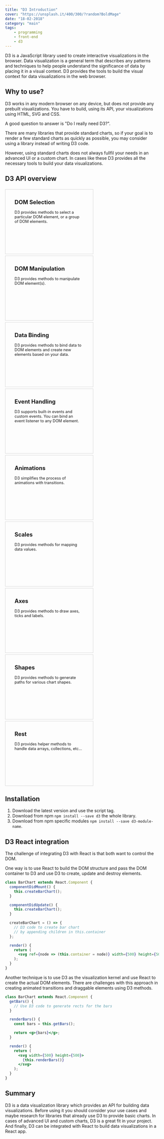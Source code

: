 ```yaml
---
title: "D3 Introduction"
cover: "https://unsplash.it/400/300/?random?BoldMage"
date: "18-02-2018"
category: "main"
tags:
    - programming
    - front-end
    - d3
---
```


D3 is a JavaScript library used to create interactive visualizations in the browser. Data visualization is a general term that describes any patterns and techniques to help people understand the significance of data by placing it in a visual context. D3 provides the tools to build the visual context for data visualizations in the web browser.

## Why to use?

D3 works in any modern browser on any device, but does not provide any prebuilt visualizations. You have to build, using its API, your visualizations using HTML, SVG and CSS.

A good question to answer is "Do I really need D3?".

There are many libraries that provide standard charts, so if your goal is to render a few standard charts as quickly as possible, you may consider using a library instead of writing D3 code.

However, using standard charts does not always fullfil your needs in an advanced UI or a custom chart. In cases like these D3 provides all the necessary tools to build your data visualizations.

## D3 API overview

<style>
  .api-container {
    display: flex;
    justify-content: space-between;
    flex-wrap: wrap;
  }

  .api-item {
    padding: 30px;
    width: 30%;
    min-height: 150px;
    margin-top: 5px;
    border: 1px solid lightgray;
    font-weight: bold;
    font-size: 1.3em;
  }

  .api-description {
    padding-top: 15px;
    font-weight: normal;
    font-size: 0.7em;
  }

  @media only screen and (max-width: 992px) {
    .api-item {
      width: 45%;
    }
  }

  @media only screen and (max-width: 768px) {
    .api-container {
      flex-direction: column;
      align-items: center;
    }

    .api-item {
      width: 50%;
    }
  }

  @media only screen and (max-width: 480px) {
    .api-item {
      width: 80%;
    }
  }
</style>

<div class="api-container">
  <div class="api-item">
    <div>DOM Selection</div>
    <div class="api-description">
      D3 provides methods to select a particular DOM element, or a group of DOM elements.
    </div>
  </div>
  <div class="api-item">
    <div>DOM Manipulation</div>
    <div class="api-description">
      D3 provides methods to manipulate DOM element(s).
    </div>
  </div>
  <div class="api-item">
    <div>Data Binding</div>
    <div class="api-description">
      D3 provides methods to bind data to DOM elements and create new elements based on your data.
    </div>
  </div>
  <div class="api-item">
    <div>Event Handling</div>
    <div class="api-description">
      D3 supports built-in events and custom events. You can bind an event listener to any DOM element.
    </div>
  </div>
  <div class="api-item">
    <div>Animations</div>
    <div class="api-description">
      D3 simplifies the process of animations with transitions.
    </div>
  </div>
  <div class="api-item">
    <div>Scales</div>
    <div class="api-description">
      D3 provides methods for mapping data values.
    </div>
  </div>
  <div class="api-item">
    <div>Axes</div>
    <div class="api-description">
      D3 provides methods to draw axes, ticks and labels.
    </div>
  </div>
  <div class="api-item">
    <div>Shapes</div>
    <div class="api-description">
      D3 provides methods to generate paths for various chart shapes.
    </div>
  </div>
  <div class="api-item">
    <div>Rest</div>
    <div class="api-description">
      D3 provides helper methods to handle data arrays, collections, etc...
    </div>
  </div>
</div>

## Installation

1. Download the latest version and use the script tag.
2. Download from npm `npm install --save d3` the whole library.
3. Download from npm specific modules `npm install --save d3-module-name`.

## D3 React integration

The challenge of integrating D3 with React is that both want to control the DOM.

One way is to use React to build the DOM structure and pass the DOM container to D3 and use D3 to create, update and destroy elements.

```jsx
class BarChart extends React.Component {
  componentDidMount() {
    this.createBarChart();
  }

  componentDidUpdate() {
    this.createBarChart();
  }

  createBarChart = () => {
    // D3 code to create bar chart
    // by appending children in this.container
  };

  render() {
    return (
      <svg ref={node => (this.container = node)} width={500} height={500} />
    );
  }
}
```

Another technique is to use D3 as the visualization kernel and use React to create the actual DOM elements. There are challenges with this approach in creating animated transitions and draggable elements using D3 methods.

```jsx
class BarChart extends React.Component {
  getBars() {
    // Use D3 code to generate rects for the bars
  }

  renderBars() {
    const bars = this.getBars();

    return <g>{bars}</g>;
  }

  render() {
    return (
      <svg width={500} height={500}>
        {this.renderBars()}
      </svg>
    );
  }
}
```

## Summary

D3 is a data visualization library which provides an API for building data visualizations. Before using it you should consider your use cases and maybe research for libraries that already use D3 to provide basic charts. In cases of advanced UI and custom charts, D3 is a great fit in your project. And finally, D3 can be integrated with React to build data visualizations in a React app.
